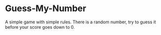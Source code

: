 # Guess-My-Number

A simple game with simple rules. There is a random number, try to guess it before your score goes down to 0. 

